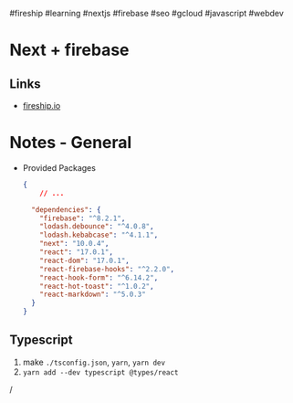
#fireship #learning #nextjs
#firebase #seo #gcloud #javascript #webdev

# Next + firebase



## Links
- [fireship.io](https://fireship.io/courses/react-next-firebase/)

# Notes - General

- Provided Packages
	```json
	{
		// ...

	  "dependencies": {
		"firebase": "^8.2.1",
		"lodash.debounce": "^4.0.8",
		"lodash.kebabcase": "^4.1.1",
		"next": "10.0.4",
		"react": "17.0.1",
		"react-dom": "17.0.1",
		"react-firebase-hooks": "^2.2.0",
		"react-hook-form": "^6.14.2",
		"react-hot-toast": "^1.0.2",
		"react-markdown": "^5.0.3"
	  }
	}
	```


## Typescript
1. make `./tsconfig.json`, `yarn`, `yarn dev`
2. `yarn add --dev typescript @types/react`


/